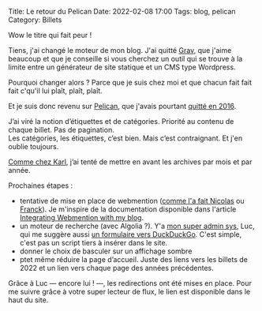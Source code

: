 Title: Le retour du Pelican
Date: 2022-02-08 17:00
Tags: blog, pelican
Category: Billets

Wow le titre qui fait peur !

Tiens, j'ai changé le moteur de mon blog. J'ai quitté [Grav](https://getgrav.org/), que j'aime beaucoup et que je conseille si vous cherchez un outil qui se trouve à la limite entre un générateur de site statique et un CMS type Wordpress.

Pourquoi changer alors ? Parce que je suis chez moi et que chacun fait fait fait c'qu'il lui plaît, plaît, plaît.

Et je suis donc revenu sur [Pelican](https://blog.getpelican.com/), que j'avais pourtant [quitté en 2016]({filename}../Pensées/plus-de-pelican-c-est-grav.md).

J’ai viré la notion d’étiquettes et de catégories. Priorité au contenu de chaque billet. Pas de pagination.  
Les catégories, les étiquettes, c’est bien. Mais c’est contraignant. Et j'en oublie toujours.

[Comme chez Karl](https://www.la-grange.net/), j’ai tenté de mettre en avant les archives par mois et par année.

Prochaines étapes :

* tentative de mise en place de webmention ([comme l'a fait Nicolas](https://nicolas-hoizey.com/articles/2017/07/27/so-long-disqus-hello-webmentions/) ou [Franck](https://open-time.net/post/2017/07/29/Webmentions-en-coreen)). Je m'inspire de la documentation disponible dans l'article [Integrating Webmention with my blog](https://www.kappawingman.com/posts/webdev/2020/07/15/integrating-webmention-with-my-blog/).
* un moteur de recherche (avec Algolia ?). Y'a [mon super admin sys](https://fiat-tux.fr/about/), Luc, qui me suggère aussi [un formulaire vers DuckDuckGo](https://duckduckgo.com/?q=site%3Ahttps%3A%2F%2Fnicolas.loeuillet.org+&ia=web). C'est simple, c'est pas un script tiers à insérer dans le site.
* donner le choix de basculer sur un affichage sombre
* ptet même réduire la page d’accueil. Juste des liens vers les billets de 2022 et un lien vers chaque page des années précédentes.

Grâce à Luc — encore lui ! —, les redirections ont été mises en place. Pour me suivre grâce à votre super lecteur de flux, le lien est disponible dans le haut du site.
